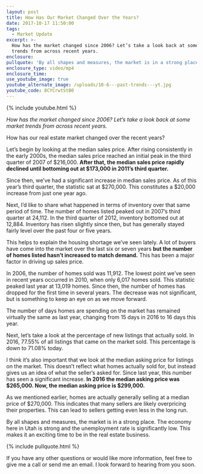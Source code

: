 ```yaml
---
layout: post
title: How Has Our Market Changed Over the Years?
date: 2017-10-17 11:50:00
tags:
  - Market Update
excerpt: >-
  How has the market changed since 2006? Let’s take a look back at some market
  trends from across recent years.
enclosure:
pullquote: 'By all shapes and measures, the market is in a strong place.'
enclosure_type: video/mp4
enclosure_time:
use_youtube_image: true
youtube_alternate_image: /uploads/10-6---past-trends---yt.jpg
youtube_code: 8CYCrwtStB0
---
```



{% include youtube.html %}

*How has the market changed since 2006? Let’s take a look back at some market trends from across recent years.*

How has our real estate market changed over the recent years?

Let’s begin by looking at the median sales price. After rising consistently in the early 2000s, the median sales price reached an initial peak in the third quarter of 2007 of $216,000. **After that, the median sales price rapidly declined until bottoming out at $173,000 in 2011’s third quarter.**

Since then, we’ve had a significant increase in median sales price. As of this year’s third quarter, the statistic sat at $270,000. This constitutes a $20,000 increase from just one year ago.

Next, I’d like to share what happened in terms of inventory over that same period of time. The number of homes listed peaked out in 2007’s third quarter at 24,112. In the third quarter of 2012, inventory bottomed out at 12,884. Inventory has risen slightly since then, but has generally stayed fairly level over the past four or five years.

This helps to explain the housing shortage we’ve seen lately. A lot of buyers have come into the market over the last six or seven years **but the number of homes listed hasn’t increased to match demand.** This has been a major factor in driving up sales price.

In 2006, the number of homes sold was 11,912. The lowest point we’ve seen in recent years occurred in 2010, when only 6,017 homes sold. This statistic peaked last year at 13,019 homes. Since then, the number of homes has dropped for the first time in several years. The decrease was not significant, but is something to keep an eye on as we move forward.

The number of days homes are spending on the market has remained virtually the same as last year, changing from 15 days in 2016 to 16 days this year.

Next, let’s take a look at the percentage of new listings that actually sold. In 2016, 77.55% of all listings that came on the market sold. This percentage is down to 71.08% today.

I think it’s also important that we look at the median asking price for listings on the market. This doesn’t reflect what homes actually sold for, but instead gives us an idea of what the seller’s asked for. Since last year, this number has seen a significant increase. **In 2016 the median asking price was $265,000. Now, the median asking price is $299,000.**

As we mentioned earlier, homes are actually generally selling at a median price of $270,000. This indicates that many sellers are likely overpricing their properties. This can lead to sellers getting even less in the long run.

By all shapes and measures, the market is in a strong place. The economy here in Utah is strong and the unemployment rate is significantly low. This makes it an exciting time to be in the real estate business.

{% include pullquote.html %}

If you have any other questions or would like more information, feel free to give me a call or send me an email. I look forward to hearing from you soon.